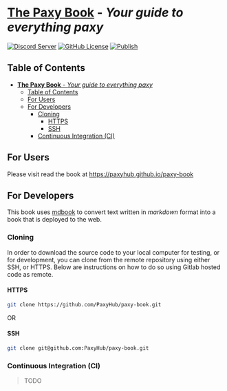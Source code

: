 # [**The Paxy Book**](https://paxyhub.github.io/paxy-book/) - *Your guide to everything paxy*

[![Discord Server](https://dcbadge.vercel.app/api/server/heVuWyRxn2?style=flat)](https://discord.gg/heVuWyRxn2)
[![GitHub License](https://img.shields.io/github/license/paxyhub/paxy-book)](https://www.mozilla.org/en-US/MPL/)
[![Publish](https://github.com/PaxyHub/paxy-book/actions/workflows/publish.yml/badge.svg)](https://github.com/PaxyHub/paxy-book/actions/workflows/publish.yml)

## Table of Contents

- [**The Paxy Book** - *Your guide to everything paxy*](#the-paxy-book---your-guide-to-everything-paxy)
  - [Table of Contents](#table-of-contents)
  - [For Users](#for-users)
  - [For Developers](#for-developers)
    - [Cloning](#cloning)
      - [HTTPS](#https)
      - [SSH](#ssh)
    - [Continuous Integration (CI)](#continuous-integration-ci)

## For Users

Please visit read the book at https://paxyhub.github.io/paxy-book

## For Developers

This book uses [mdbook](https://rust-lang.github.io/mdBook/) to convert text written in *markdown* format into a book that is deployed to the web.

### Cloning

In order to download the source code to your local computer for testing, or for development, you can clone from the remote repository using either SSH, or HTTPS. Below are instructions on how to do so using Gitlab hosted code as remote.

#### HTTPS

```sh
git clone https://github.com/PaxyHub/paxy-book.git 
```

OR

#### SSH

```sh
git clone git@github.com:PaxyHub/paxy-book.git
```

### Continuous Integration (CI)
> TODO